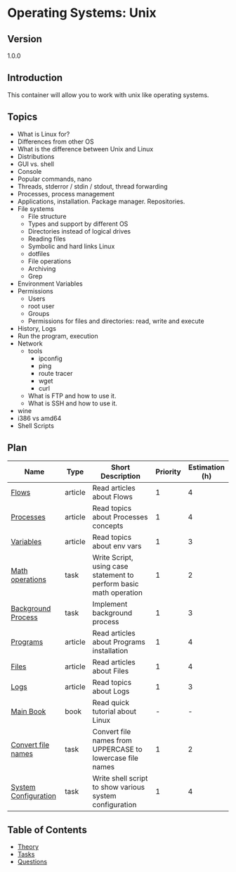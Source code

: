 # Operating Systems: Unix

## Version

1.0.0

## Introduction

This container will allow you to work with unix like operating systems.

## Topics

* What is Linux for?
* Differences from other OS
* What is the difference between Unix and Linux
* Distributions
* GUI vs. shell
* Console
* Popular commands, nano
* Threads, stderror / stdin / stdout, thread forwarding
* Processes, process management
* Applications, installation. Package manager. Repositories.
* File systems
  * File structure
  * Types and support by different OS
  * Directories instead of logical drives
  * Reading files
  * Symbolic and hard links Linux
  * dotfiles
  * File operations
  * Archiving
  * Grep
* Environment Variables
* Permissions
  * Users
  * root user
  * Groups
  * Permissions for files and directories: read, write and execute
* History, Logs
* Run the program, execution
* Network
  * tools
    * ipconfig
    * ping
    * route tracer
    * wget
    * curl
  * What is FTP and how to use it.
  * What is SSH and how to use it.
* wine
* i386 vs amd64
* Shell Scripts

## Plan

| Name                                                                                                                               | Type    | Short Description                                                  | Priority | Estimation (h) |
| ---------------------------------------------------------------------------------------------------------------------------------- | ------- | ------------------------------------------------------------------ | -------- | -------------- |
| [Flows](http://www.learnlinux.org.za/courses/build/shell-scripting/ch01s04.html)                                                   | article | Read articles about Flows                                          | 1        | 4              |
| [Processes](https://www.tecmint.com/linux-process-management/)                                                                     | article | Read topics about Processes concepts                               | 1        | 4              |
| [Variables](https://www.digitalocean.com/community/tutorials/how-to-read-and-set-environmental-and-shell-variables-on-a-linux-vps) | article | Read topics about env vars                                         | 1        | 3              |
| [Math operations](./tasks/math-operations/readme.md)                                                                               | task    | Write Script, using case statement to perform basic math operation | 1        | 2              |
| [Background Process](./tasks/background-process/readme.md)                                                                         | task    | Implement background process                                       | 1        | 3              |
| [Programs](https://www.lifewire.com/how-to-install-linux-apps-4174213)                                                             | article | Read articles about Programs installation                          | 1        | 4              |
| [Files](http://www.learnlinux.org.za/courses/build/shell-scripting/ch04.html)                                                      | article | Read articles about Files                                          | 1        | 4              |
| [Logs](https://stackify.com/linux-logs/)                                                                                           | article | Read topics about Logs                                             | 1        | 3              |
| [Main Book](https://www.linuxcertification.co.za/sites/default/files/linux-esentials-manual.pdf)                                   | book    | Read quick tutorial about Linux                                    | -        | -              |
| [Convert file names](./tasks/convert-file-names/readme.md)                                                                         | task    | Convert file names from UPPERCASE to lowercase file names          | 1        | 2              |
| [System Configuration](./tasks/system-configuration/readme.md)                                                                     | task    | Write shell script to show various system configuration            | 1        | 4              |

## Table of Contents

* [Theory](./theory/readme.md)
* [Tasks](./tasks/readme.md)
* [Questions](./questions/readme.md)
